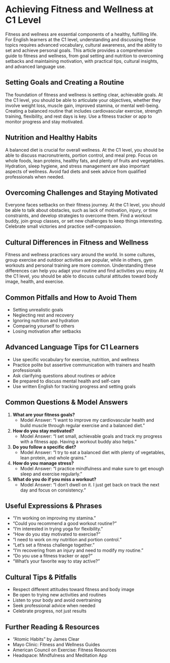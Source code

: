 # Achieving Fitness and Wellness at C1 Level

Fitness and wellness are essential components of a healthy, fulfilling life. For English learners at the C1 level, understanding and discussing these topics requires advanced vocabulary, cultural awareness, and the ability to set and achieve personal goals. This article provides a comprehensive guide to fitness and wellness, from goal setting and nutrition to overcoming setbacks and maintaining motivation, with practical tips, cultural insights, and advanced language use.

## Setting Goals and Creating a Routine
The foundation of fitness and wellness is setting clear, achievable goals. At the C1 level, you should be able to articulate your objectives, whether they involve weight loss, muscle gain, improved stamina, or mental well-being. Creating a balanced routine that includes cardiovascular exercise, strength training, flexibility, and rest days is key. Use a fitness tracker or app to monitor progress and stay motivated.

## Nutrition and Healthy Habits
A balanced diet is crucial for overall wellness. At the C1 level, you should be able to discuss macronutrients, portion control, and meal prep. Focus on whole foods, lean proteins, healthy fats, and plenty of fruits and vegetables. Hydration, sleep hygiene, and stress management are also important aspects of wellness. Avoid fad diets and seek advice from qualified professionals when needed.

## Overcoming Challenges and Staying Motivated
Everyone faces setbacks on their fitness journey. At the C1 level, you should be able to talk about obstacles, such as lack of motivation, injury, or time constraints, and develop strategies to overcome them. Find a workout buddy, join group classes, or set new challenges to keep things interesting. Celebrate small victories and practice self-compassion.

## Cultural Differences in Fitness and Wellness
Fitness and wellness practices vary around the world. In some cultures, group exercise and outdoor activities are popular, while in others, gym workouts and personal training are more common. Understanding these differences can help you adapt your routine and find activities you enjoy. At the C1 level, you should be able to discuss cultural attitudes toward body image, health, and exercise.

## Common Pitfalls and How to Avoid Them
- Setting unrealistic goals
- Neglecting rest and recovery
- Ignoring nutrition and hydration
- Comparing yourself to others
- Losing motivation after setbacks

## Advanced Language Tips for C1 Learners
- Use specific vocabulary for exercise, nutrition, and wellness
- Practice polite but assertive communication with trainers and health professionals
- Ask clarifying questions about routines or advice
- Be prepared to discuss mental health and self-care
- Use written English for tracking progress and setting goals

## Common Questions & Model Answers
1. **What are your fitness goals?**
   - Model Answer: “I want to improve my cardiovascular health and build muscle through regular exercise and a balanced diet.”
2. **How do you stay motivated?**
   - Model Answer: “I set small, achievable goals and track my progress with a fitness app. Having a workout buddy also helps.”
3. **Do you follow a specific diet?**
   - Model Answer: “I try to eat a balanced diet with plenty of vegetables, lean protein, and whole grains.”
4. **How do you manage stress?**
   - Model Answer: “I practice mindfulness and make sure to get enough sleep and exercise regularly.”
5. **What do you do if you miss a workout?**
   - Model Answer: “I don’t dwell on it. I just get back on track the next day and focus on consistency.”

## Useful Expressions & Phrases
- “I’m working on improving my stamina.”
- “Could you recommend a good workout routine?”
- “I’m interested in trying yoga for flexibility.”
- “How do you stay motivated to exercise?”
- “I need to work on my nutrition and portion control.”
- “Let’s set a fitness challenge together.”
- “I’m recovering from an injury and need to modify my routine.”
- “Do you use a fitness tracker or app?”
- “What’s your favorite way to stay active?”

## Cultural Tips & Pitfalls
- Respect different attitudes toward fitness and body image
- Be open to trying new activities and routines
- Listen to your body and avoid overtraining
- Seek professional advice when needed
- Celebrate progress, not just results

## Further Reading & Resources
- “Atomic Habits” by James Clear
- Mayo Clinic: Fitness and Wellness Guides
- American Council on Exercise: Fitness Resources
- Headspace: Mindfulness and Meditation App
